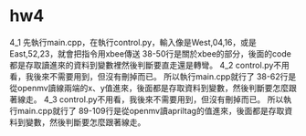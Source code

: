 # hw4
4_1
先執行main.cpp，在執行control.py，輸入像是West,04,16，或是East,52,23，就會把指令用xbee傳送
38-50行是關於xbee的部分，後面的code都是存取讀進來的資料到變數裡然後判斷要直走還是轉彎。
4_2
control.py不用看，我後來不需要用到，但沒有刪掉而已。
所以執行main.cpp就行了
38-62行是從openmv讀線兩端的x、y值進來，後面都是存取資料到變數，然後判斷要怎麼跟著線走。
4_3
control.py不用看，我後來不需要用到，但沒有刪掉而已。
所以執行main.cpp就行了
89-109行是從openmv讀apriltag的值進來，後面都是存取資料到變數，然後判斷要怎麼跟著線走。
